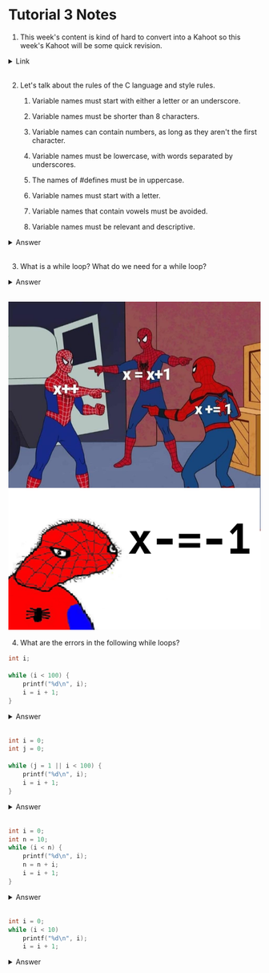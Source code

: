# Tutorial 3 Notes

1. This week's content is kind of hard to convert into a Kahoot so this week's Kahoot will be some quick revision.

<details>
  <summary>Link</summary>

https://play.kahoot.it/v2/?quizId=47f01a7a-b481-4407-a286-1578803b02e2
</details>

<br>

2. Let's talk about the rules of the C language and style rules.

    1. Variable names must start with either a letter or an underscore.

    2. Variable names must be shorter than 8 characters.
  
    3. Variable names can contain numbers, as long as they aren't the first character.
  
    4. Variable names must be lowercase, with words separated by underscores.
  
    5. The names of #defines must be in uppercase.
  
    6. Variable names must start with a letter.
  
    7. Variable names that contain vowels must be avoided.
  
    8. Variable names must be relevant and descriptive.

<details>
  <summary>Answer</summary>

1 and 3 are C language rules.

4, 5, 6 and 8 are style rules.

Overall, the only rule you need to know is that variable names must be relevant and descriptive.
</details>

<br>

3. What is a while loop? What do we need for a while loop?

<details>
  <summary>Answer</summary>

A while loop is a control structure just like if statements but keeps running the code until the condition is false.

To use a while loop, we need to initialise the variables inside our condition, a proper condition and something to move the condition along.
</details>

<br>

![Good Spiderman meme](spiderman.png)

4. What are the errors in the following while loops?

```c
int i;

while (i < 100) {
    printf("%d\n", i);
    i = i + 1;
}
```

<details>
    <summary>Answer</summary>

i is not initialised and so it will throw a compiler error. 
    
When we think about this code, if i's value is unknown and unclear, how could (i < 100) possibly work?
</details>

<br>

```c
int i = 0;
int j = 0;

while (j = 1 || i < 100) {
    printf("%d\n", i);
    i = i + 1;
}
```

<details>
    <summary>Answer</summary>

In the while condition, (j = 1) is an assignment, not a condition. DCC will warn you about this and tell you that you probably want (j == 1).

**Bonus**. Last week, we learnt if conditions result into 1s and 0s. While conditions are the same and if an assignment (such as (j = 1)) is successful, it will return 1. Hence, this is an infinite loop.
</details>

<br>

```c
int i = 0;
int n = 10;
while (i < n) {
    printf("%d\n", i);
    n = n + i;
    i = i + 1;
}
```

<details>
    <summary>Answer</summary>

This is an infinite loop because i grows faster than n, and so, the while condition will never be false.
</details>

<br>

```c
int i = 0;
while (i < 10)
    printf("%d\n", i);
    i = i + 1;
```

<details>
    <summary>Answer</summary>

Since there are no curly braces, the while condition only affects the line of code right after it. Hence, the output will be an infinite amount of 0s.
</details>

